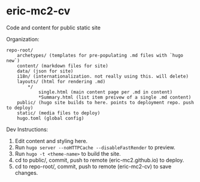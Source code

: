 # eric-mc2-cv

Code and content for public static site

Organization:
```
repo-root/
    archetypes/ (templates for pre-populating .md files with `hugo new`)
    content/ (markdown files for site)
    data/ (json for site)
    i18n/ (internationalization. not really using this. will delete)
    layouts/ (html for rendering .md)
        */
            single.html (main content page per .md in content)
            *Summary.html (list item preivew of a single .md content)
    public/ (hugo site builds to here. points to deployment repo. push to deploy)
    static/ (media files to deploy)
    hugo.toml (global config)
```

Dev Instructions:

1. Edit content and styling here.
2. Run `hugo server --noHTTPCache --disableFastRender` to preview.
3. Run `hugo -t <theme-name>` to build the site.
4. cd to public/, commit, push to remote (eric-mc2.github.io) to deploy.
5. cd to repo-root/, commit, push to remote (eric-mc2-cv) to save changes.
